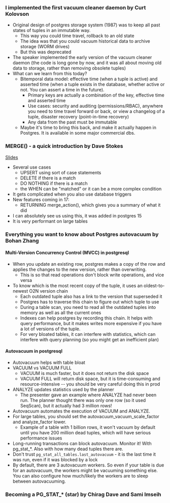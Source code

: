 ### I implemented the first vacuum cleaner daemon by Curt Kolovson

* Original design of postgres storage system (1987) was to keep all past states of tuples in an immutable way.
  * This way you could time travel, rollback to an old state
  * The idea was that you could vacuum historical data to archive storage (WORM drives)
  * But this was deprecated
* The speaker implemented the early version of the vacuum cleaner daemon (the code is long gone by now, and it was all about moving old data to storage, rather than removing obsolete tuples) 
* What can we learn from this today?
  * Bitemporal data model: effective time (when a tuple is active) and asserted time (when a tuple exists in the database, whether active or not.  You can assert a time in the future).
    * Primary keys are actually a combination of the key, effective time and asserted time
    * Use cases: security and auditing (permissions/RBAC), anywhere you need to time travel forward or back, or view a changelog of a tuple, disaster recovery (point-in-time recovery)
    * Any data from the past must be immutable
  * Maybe it's time to bring this back, and make it actually happen in Postgres.  It is available in some major commercial dbs.

### MERGE() - a quick introduction by Dave Stokes

[Slides](https://postgresconf.org/system/events/document/000/002/130/PGNYC_Merge__1_.pdf)

* Several use cases
  * UPSERT using sort of case statements
  * DELETE if there is a match
  * DO NOTHING if there is a match
  * the WHEN can be "matched" or it can be a more complex condition
* It gets complicated when you also use database triggers
* New features coming in 17:
  * RETURNING merge_action(), which gives you a summary of what it did
* I can absolutely see us using this, it was added in postgres 15
* It is very performant on large tables


### Everything you want to know about Postgres autovacuum by Bohan Zhang

#### Multi-Version Concurrency Control (MVCC) in postgresql

* When you update an existing row, postgres makes a copy of the row and applies the changes to the new version, rather than overwriting.
  * This is so that read operations don't block write operations, and vice versa
* To know which is the most recent copy of the tuple, it uses an oldest-to-newest O2N version chain
  * Each outdated tuple also has a link to the version that superseded it
  * Postgres has to traverse this chain to figure out which tuple to use
  * During a table scan, you need to read all the outdated tuples into memory as well as all the current ones
  * Indexes can help postgres by recording this chain.  It helps with query performance, but it makes writes more expensive if you have a lot of versions of the tuple.
  * For very bloated tables, it can interfere with statistics, which can interfere with query planning (so you might get an inefficient plan)

#### Autovacuum in postgresql

* Autovacuum helps with table bloat
* VACUUM vs VACUUM FULL
  * VACUUM is much faster, but it does not return the disk space
  * VACUUM FULL will return disk space, but it is time-consuming and resource-intensive -- you should be very careful doing this in prod
* ANALYZE updates statistics used by the planner
  * The presenter gave an example where ANALYZE had never been run.  The planner thought there was only one row (so it used SeqScan), but it actually had 3 million rows!
* Autovacuum automates the execution of VACUUM and ANALYZE.
* For large tables, you should set the autovacuum_vacuum_scale_factor and analyze_factor lower.
  * Example of a table with 1 billion rows, it won't vacuum by default until you have 200 million dead tuples, which will have serious performance issues
* Long-running transactions can block autovacuum.  Monitor it!  With pg_stat_*.  Also with how many dead tuples there are.
* Don't trust `pg_stat_all_tables.last_autovacuum` - it is the last time it was run, even if it was blocked by a lock
* By default, there are 3 autovacuum workers. So even if your table is due for an autovacuum, the workers might be vacuuming something else.  You can also configure how much/likely the workers are to sleep between autovacuuming.

### Becoming a PG_STAT_* (star) by Chirag Dave and Sami Imseih


